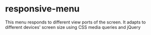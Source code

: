 # responsive-menu
This menu responds to different view ports of the screen. It adapts to different devices' screen size using CSS media queries and jQuery
